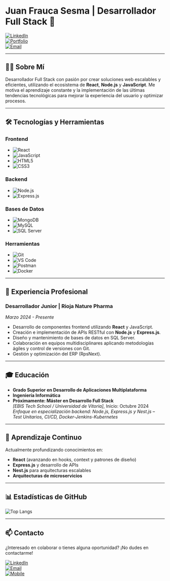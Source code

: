 # Juan Frauca Sesma | Desarrollador Full Stack 🚀

[![LinkedIn](https://img.shields.io/badge/LinkedIn-0077B5?style=for-the-badge&logo=linkedin&logoColor=white)](https://www.linkedin.com/in/juan-frauca-sesma-48bba9264)  
[![Portfolio](https://img.shields.io/badge/Portfolio-255E63?style=for-the-badge&logo=About.me&logoColor=white)](https://wuuanito.github.io/mi-porfolio/)  
[![Email](https://img.shields.io/badge/Email-D14836?style=for-the-badge&logo=gmail&logoColor=white)](mailto:juanfrauca@outlook.com)

---

## 👨‍💻 Sobre Mí

Desarrollador Full Stack  con pasión por crear soluciones web escalables y eficientes, utilizando el ecosistema de **React**, **Node.js** y **JavaScript**. Me motiva el aprendizaje constante y la implementación de las últimas tendencias tecnológicas para mejorar la experiencia del usuario y optimizar procesos.

---

## 🛠️ Tecnologías y Herramientas

### Frontend
- ![React](https://img.shields.io/badge/React-61DAFB?style=for-the-badge&logo=react&logoColor=black)
- ![JavaScript](https://img.shields.io/badge/JavaScript-F7DF1E?style=for-the-badge&logo=javascript&logoColor=black)
- ![HTML5](https://img.shields.io/badge/HTML5-E34F26?style=for-the-badge&logo=html5&logoColor=white)
- ![CSS3](https://img.shields.io/badge/CSS3-1572B6?style=for-the-badge&logo=css3&logoColor=white)

### Backend
- ![Node.js](https://img.shields.io/badge/Node.js-339933?style=for-the-badge&logo=nodedotjs&logoColor=white)
- ![Express.js](https://img.shields.io/badge/Express.js-000000?style=for-the-badge&logo=express&logoColor=white)

### Bases de Datos
- ![MongoDB](https://img.shields.io/badge/MongoDB-4EA94B?style=for-the-badge&logo=mongodb&logoColor=white)
- ![MySQL](https://img.shields.io/badge/MySQL-005C84?style=for-the-badge&logo=mysql&logoColor=white)
- ![SQL Server](https://img.shields.io/badge/Microsoft%20SQL%20Server-CC2927?style=for-the-badge&logo=microsoft%20sql%20server&logoColor=white)

### Herramientas
- ![Git](https://img.shields.io/badge/GIT-E44C30?style=for-the-badge&logo=git&logoColor=white)
- ![VS Code](https://img.shields.io/badge/Visual_Studio_Code-0078D4?style=for-the-badge&logo=visual%20studio%20code&logoColor=white)
- ![Postman](https://img.shields.io/badge/Postman-FF6C37?style=for-the-badge&logo=postman&logoColor=white)
- ![Docker](https://img.shields.io/badge/Docker-2CA5E0?style=for-the-badge&logo=docker&logoColor=white)

---

## 💼 Experiencia Profesional

### Desarrollador Junior | Rioja Nature Pharma  
*Marzo 2024 - Presente*

- Desarrollo de componentes frontend utilizando **React** y JavaScript.
- Creación e implementación de APIs RESTful con **Node.js** y **Express.js**.
- Diseño y mantenimiento de bases de datos en SQL Server.
- Colaboración en equipos multidisciplinares aplicando metodologías ágiles y control de versiones con Git.
- Gestión y optimización del ERP (RpsNext).

---

## 🎓 Educación

- **Grado Superior en Desarrollo de Aplicaciones Multiplataforma**
- **Ingeniería Informática**
- **Próximamente: Máster en Desarrollo Full Stack**  
  *[EBIS Tech School / Universidad de Vitoria]*, Inicio: Octubre 2024  
  _Enfoque en especialización backend: Node.js, Express.js y Nest.js – Test Unitarios, CI/CD, Docker-Jenkins-Kubernetes_

---

## 🌱 Aprendizaje Continuo

Actualmente profundizando conocimientos en:
- **React** (avanzando en hooks, context y patrones de diseño)
- **Express.js** y desarrollo de APIs
- **Nest.js** para arquitecturas escalables
- **Arquitecturas de microservicios**

---

## 📊 Estadísticas de GitHub

![Top Langs](https://github-readme-stats.vercel.app/api/top-langs/?username=wuuanito&layout=compact&theme=vision-friendly-dark)

---

## 📫 Contacto

¿Interesado en colaborar o tienes alguna oportunidad? ¡No dudes en contactarme!

[![LinkedIn](https://img.shields.io/badge/LinkedIn-0077B5?style=for-the-badge&logo=linkedin&logoColor=white)](https://www.linkedin.com/in/juan-frauca-sesma-48bba9264)  
[![Email](https://img.shields.io/badge/Email-D14836?style=for-the-badge&logo=gmail&logoColor=white)](mailto:juanfrauca@outlook.com)  
[![Mobile](https://img.shields.io/badge/Mobile-+34%20638%20756%20015-25D366?style=for-the-badge&logo=whatsapp&logoColor=white)](tel:+34638756015)
